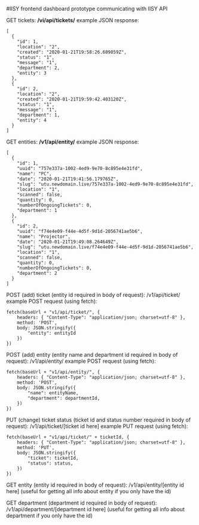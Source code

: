 #IISY frontend dashboard prototype communicating with IISY API

GET tickets: **/vi/api/tickets/**
example JSON response:
```
[
  {
    "id": 1,
    "location": "2",
    "created": "2020-01-21T19:58:26.689859Z",
    "status": "1",
    "message": "1",
    "department": 2,
    "entity": 3
  },
  {
    "id": 2,
    "location": "2",
    "created": "2020-01-21T19:59:42.403120Z",
    "status": "1",
    "message": "1",
    "department": 1,
    "entity": 4
  }
]
```

GET entities: **/v1/api/entity/**
example JSON response:
```
[
  {
    "id": 1,
    "uuid": "757e337a-1002-4ed9-9e70-8c895e4e31fd",
    "name": "PC",
    "date": "2020-01-21T19:41:56.179765Z",
    "slug": "utu.newdomain.live/757e337a-1002-4ed9-9e70-8c895e4e31fd",
    "location": "1",
    "scanned": false,
    "quantity": 0,
    "numberOfOngoingTickets": 0,
    "department": 1
  },
  {
    "id": 2,
    "uuid": "f74e4e09-f44e-4d5f-9d1d-2056741ae5b6",
    "name": "Projector",
    "date": "2020-01-21T19:49:08.264649Z",
    "slug": "utu.newdomain.live/f74e4e09-f44e-4d5f-9d1d-2056741ae5b6",
    "location": "1",
    "scanned": false,
    "quantity": 0,
    "numberOfOngoingTickets": 0,
    "department": 2
  }
]
```
POST (add) ticket (entity id required in body of request): /v1/api/ticket/
example POST request (using fetch):
```
fetch(baseUrl + "v1/api/ticket/", {
    headers: { "Content-Type": "application/json; charset=utf-8" },
    method: 'POST',
    body: JSON.stringify({
        "entity": entityId
    })
})
```
POST (add) entity (entity name and department id required in body of request): /v1/api/entity/
example POST request (using fetch):
```
fetch(baseUrl + "v1/api/entity/", {
    headers: { "Content-Type": "application/json; charset=utf-8" },
    method: 'POST',
    body: JSON.stringify({
        "name": entityName,
        "department": departmentId,
    })
})
```
PUT (change) ticket status (ticket id and status number required in body of request): /v1/api/ticket/[ticket id here]
example PUT request (using fetch):
```
fetch(baseUrl + "v1/api/ticket/" + ticketId, {
    headers: { "Content-Type": "application/json; charset=utf-8" },
    method: 'PUT',
    body: JSON.stringify({
        "ticket": ticketId,
        "status": status,
    })
})    
```
GET entity (entity id required in body of request): /v1/api/entity/[entity id here]
(useful for getting all info about entity if you only have the id)

GET department (department id required in body of request): /v1/api/department/[department id here]
(useful for getting all info about department if you only have the id)

